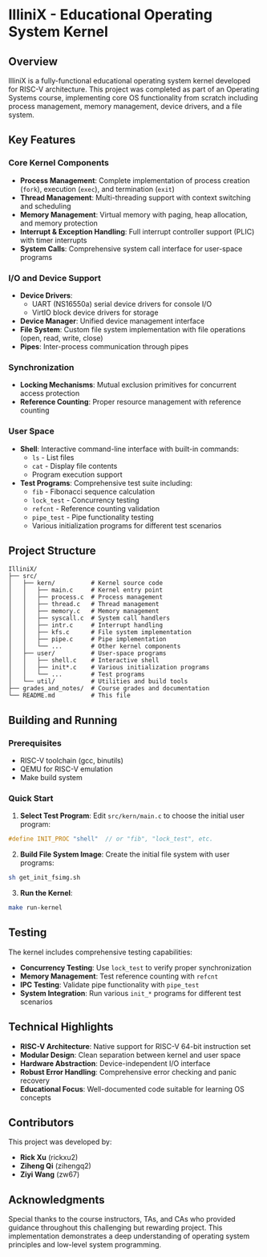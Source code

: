 # IlliniX - Educational Operating System Kernel

## Overview

IlliniX is a fully-functional educational operating system kernel developed for RISC-V architecture. This project was completed as part of an Operating Systems course, implementing core OS functionality from scratch including process management, memory management, device drivers, and a file system.

## Key Features

### Core Kernel Components
- **Process Management**: Complete implementation of process creation (`fork`), execution (`exec`), and termination (`exit`)
- **Thread Management**: Multi-threading support with context switching and scheduling
- **Memory Management**: Virtual memory with paging, heap allocation, and memory protection
- **Interrupt & Exception Handling**: Full interrupt controller support (PLIC) with timer interrupts
- **System Calls**: Comprehensive system call interface for user-space programs

### I/O and Device Support
- **Device Drivers**: 
  - UART (NS16550a) serial device drivers for console I/O
  - VirtIO block device drivers for storage
- **Device Manager**: Unified device management interface
- **File System**: Custom file system implementation with file operations (open, read, write, close)
- **Pipes**: Inter-process communication through pipes

### Synchronization
- **Locking Mechanisms**: Mutual exclusion primitives for concurrent access protection
- **Reference Counting**: Proper resource management with reference counting

### User Space
- **Shell**: Interactive command-line interface with built-in commands:
  - `ls` - List files
  - `cat` - Display file contents
  - Program execution support
- **Test Programs**: Comprehensive test suite including:
  - `fib` - Fibonacci sequence calculation
  - `lock_test` - Concurrency testing
  - `refcnt` - Reference counting validation
  - `pipe_test` - Pipe functionality testing
  - Various initialization programs for different test scenarios

## Project Structure

```
IlliniX/
├── src/
│   ├── kern/          # Kernel source code
│   │   ├── main.c     # Kernel entry point
│   │   ├── process.c  # Process management
│   │   ├── thread.c   # Thread management
│   │   ├── memory.c   # Memory management
│   │   ├── syscall.c  # System call handlers
│   │   ├── intr.c     # Interrupt handling
│   │   ├── kfs.c      # File system implementation
│   │   ├── pipe.c     # Pipe implementation
│   │   └── ...        # Other kernel components
│   ├── user/          # User-space programs
│   │   ├── shell.c    # Interactive shell
│   │   ├── init*.c    # Various initialization programs
│   │   └── ...        # Test programs
│   └── util/          # Utilities and build tools
├── grades_and_notes/  # Course grades and documentation
└── README.md          # This file
```

## Building and Running

### Prerequisites
- RISC-V toolchain (gcc, binutils)
- QEMU for RISC-V emulation
- Make build system

### Quick Start

1. **Select Test Program**: Edit `src/kern/main.c` to choose the initial user program:
```c
#define INIT_PROC "shell"  // or "fib", "lock_test", etc.
```

2. **Build File System Image**: Create the initial file system with user programs:
```bash
sh get_init_fsimg.sh
```

3. **Run the Kernel**:
```bash
make run-kernel
```

## Testing

The kernel includes comprehensive testing capabilities:

- **Concurrency Testing**: Use `lock_test` to verify proper synchronization
- **Memory Management**: Test reference counting with `refcnt`
- **IPC Testing**: Validate pipe functionality with `pipe_test`
- **System Integration**: Run various `init_*` programs for different test scenarios

## Technical Highlights

- **RISC-V Architecture**: Native support for RISC-V 64-bit instruction set
- **Modular Design**: Clean separation between kernel and user space
- **Hardware Abstraction**: Device-independent I/O interface
- **Robust Error Handling**: Comprehensive error checking and panic recovery
- **Educational Focus**: Well-documented code suitable for learning OS concepts

## Contributors

This project was developed by:
- **Rick Xu** (rickxu2)
- **Ziheng Qi** (zihengq2)
- **Ziyi Wang** (zw67)

## Acknowledgments

Special thanks to the course instructors, TAs, and CAs who provided guidance throughout this challenging but rewarding project. This implementation demonstrates a deep understanding of operating system principles and low-level system programming.

